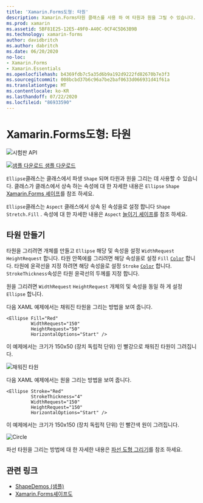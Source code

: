 ```yaml
---
title: 'Xamarin.Forms도형: 타원'
description: Xamarin.Forms타원 클래스를 사용 하 여 타원과 원을 그릴 수 있습니다.
ms.prod: xamarin
ms.assetid: 5BF81E25-12E5-49F0-A40C-0CF4C5D63B9B
ms.technology: xamarin-forms
author: davidbritch
ms.author: dabritch
ms.date: 06/20/2020
no-loc:
- Xamarin.Forms
- Xamarin.Essentials
ms.openlocfilehash: b4369fdb7c5a35d6b9a192d9222fd82670b7e3f3
ms.sourcegitcommit: 008bcbd37b6c96a7be2baf0633d066931d41f61a
ms.translationtype: MT
ms.contentlocale: ko-KR
ms.lasthandoff: 07/22/2020
ms.locfileid: "86933590"
---
```

# <a name="xamarinforms-shapes-ellipse"></a>Xamarin.Forms도형: 타원

![시험판 API](~/media/shared/preview.png "이 API는 현재 시험판임")

[![샘플 다운로드](~/media/shared/download.png) 샘플 다운로드](https://docs.microsoft.com/samples/xamarin/xamarin-forms-samples/userinterface-shapesdemos/)

`Ellipse`클래스는 클래스에서 파생 `Shape` 되며 타원과 원을 그리는 데 사용할 수 있습니다. 클래스가 클래스에서 상속 하는 속성에 대 한 자세한 내용은 `Ellipse` `Shape` [ Xamarin.Forms 셰이프](index.md)를 참조 하세요.

`Ellipse`클래스는 `Aspect` 클래스에서 상속 된 속성을로 설정 합니다 `Shape` `Stretch.Fill` . 속성에 대 한 자세한 내용은 `Aspect` [늘이기 셰이프](index.md#stretch-shapes)를 참조 하세요.

## <a name="create-an-ellipse"></a>타원 만들기

타원을 그리려면 개체를 만들고 `Ellipse` 해당 및 속성을 설정 `WidthRequest` `HeightRequest` 합니다. 타원 안쪽에를 그리려면 해당 속성을로 설정 `Fill` [`Color`](xref:Xamarin.Forms.Color) 합니다. 타원에 윤곽선을 지정 하려면 해당 속성을로 설정 `Stroke` [`Color`](xref:Xamarin.Forms.Color) 합니다. `StrokeThickness`속성은 타원 윤곽선의 두께를 지정 합니다.

원을 그리려면 `WidthRequest` `HeightRequest` 개체의 및 속성을 동일 하 게 설정 `Ellipse` 합니다.

다음 XAML 예제에서는 채워진 타원을 그리는 방법을 보여 줍니다.

```xaml
<Ellipse Fill="Red"
         WidthRequest="150"
         HeightRequest="50"
         HorizontalOptions="Start" />
```

이 예제에서는 크기가 150x50 (장치 독립적 단위) 인 빨강으로 채워진 타원이 그려집니다.

![채워진 타원](ellipse-images/filled.png "채워진 타원")

다음 XAML 예제에서는 원을 그리는 방법을 보여 줍니다.

```xaml
<Ellipse Stroke="Red"
         StrokeThickness="4"
         WidthRequest="150"
         HeightRequest="150"
         HorizontalOptions="Start" />
```

이 예제에서는 크기가 150x150 (장치 독립적 단위) 인 빨간색 원이 그려집니다.

![Circle](ellipse-images/circle.png "Circle")

파선 타원을 그리는 방법에 대 한 자세한 내용은 [파선 도형 그리기](index.md#draw-dashed-shapes)를 참조 하세요.

## <a name="related-links"></a>관련 링크

- [ShapeDemos (샘플)](https://docs.microsoft.com/samples/xamarin/xamarin-forms-samples/userinterface-shapesdemos/)
- [Xamarin.Forms셰이프도](index.md)
